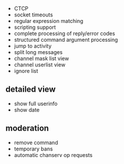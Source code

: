 * CTCP
* socket timeouts
* regular expression matching
* scripting support
* complete processing of reply/error codes
* structured command argument processing
* jump to activity
* split long messages
* channel mask list view
* channel userlist view
* ignore list

detailed view
-----------
* show full userinfo
* show date

moderation
----------

* remove command
* temporary bans
* automatic chanserv op requests
